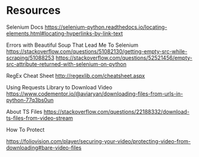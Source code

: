 # Resources

Selenium Docs
https://selenium-python.readthedocs.io/locating-elements.html#locating-hyperlinks-by-link-text

Errors with Beautiful Soup That Lead Me To Selenium
https://stackoverflow.com/questions/51082130/getting-empty-src-while-scraping/51088253
https://stackoverflow.com/questions/52521456/empty-src-attribute-returned-with-selenium-on-python

RegEx Cheat Sheet
http://regexlib.com/cheatsheet.aspx

Using Requests Library to Download Video
https://www.codementor.io/@aviaryan/downloading-files-from-urls-in-python-77q3bs0un

About TS Files
https://stackoverflow.com/questions/22188332/download-ts-files-from-video-stream

How To Protect

https://foliovision.com/player/securing-your-video/protecting-video-from-downloading#bare-video-files
